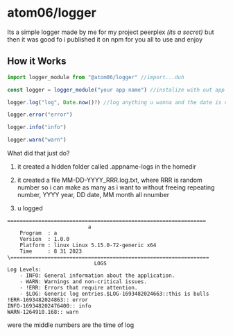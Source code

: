 # atom06/logger

Its a simple logger made by me for my project peerplex _(its a secret)_ but then it was good fo i published it on npm for you all to use and enjoy

## How it Works 
```javascript
import logger_module from "@atom06/logger" //import...duh

const logger = logger_module("your app name") //instalize with out app name

logger.log("log", Date.now()?) //log anything u wanna and the date is optional

logger.error("error")

logger.info("info")

logger.warn("warn")
```

What did that just do?

1. it created a hidden folder called .appname-logs in the homedir

2. it created a file MM-DD-YYYY_RRR.log.txt, where RRR is random number so i can make as many as i want to without freeing repeating number, YYYY year, DD date, MM month all nnumber

3. u logged 
```
================================================================
                          a
    Program  : a
    Version  : 1.0.0
    Platform : linux Linux 5.15.0-72-generic x64
    Time     : 8 31 2023 
\================================================================
                            LOGS
Log Levels:
    - INFO: General information about the application.
    - WARN: Warnings and non-critical issues.
    - !ERR: Errors that require attention.
    - $LOG: Generic log entries.$LOG-1693482024663::this is bulls
!ERR-1693482024863:: error
INFO-169348202476400:: info
WARN-1264910.168:: warn
```

were the middle numbers are the time of log